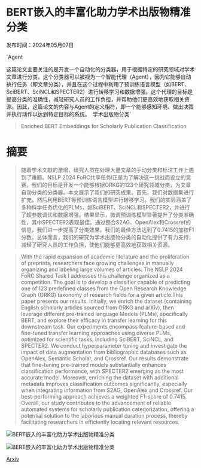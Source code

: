 # BERT嵌入的丰富化助力学术出版物精准分类

发布时间：2024年05月07日

`Agent

这篇论文主要关注的是开发一个自动化的分类器，用于根据特定的研究领域对学术文章进行分类。这个分类器可以被视为一个智能代理（Agent），因为它能够自动执行任务（即文章分类），并且在这个过程中利用了预训练语言模型（如BERT、SciBERT、SciNCL和SPECTER2）进行转移学习和数据增强。这个代理的目标是提高分类的准确性，减轻研究人员的工作负担，并帮助他们更高效地获取相关资源。因此，这篇论文的内容与Agent的定义相符，即一个能够感知环境、做出决策并执行动作以达到特定目标的系统。` `学术出版物分类`

> Enriched BERT Embeddings for Scholarly Publication Classification

# 摘要

> 随着学术文献的激增，研究人员在处理大量文章的手动分类和标注工作上遇到了难题。NSLP 2024 FoRC共享任务I正是为了解决这一挑战而设立的竞赛。我们的目标是开发一个能够根据ORKG的123个研究领域分类，为文章自动分类的分类器。本文展示了我们的研究成果。首先，我们对数据集进行扩充，然后利用BERT等预训练语言模型进行转移学习。我们的实验涵盖了多种科学任务优化的PLMs，如SciBERT、SciNCL和SPECTER2，并进行了超参数调优和数据增强。结果显示，微调预训练模型显著提升了分类准确性，其中SPECTER2表现最佳。通过整合S2AG、OpenAlex和Crossref的信息，我们进一步提高了分类效果。我们的最佳方法达到了0.7415的加权F1分数。总体而言，我们的研究为学术出版物分类的自动化提供了有力支持，减轻了研究人员的工作负担，使他们能够更高效地获取相关资源。

> With the rapid expansion of academic literature and the proliferation of preprints, researchers face growing challenges in manually organizing and labeling large volumes of articles. The NSLP 2024 FoRC Shared Task I addresses this challenge organized as a competition. The goal is to develop a classifier capable of predicting one of 123 predefined classes from the Open Research Knowledge Graph (ORKG) taxonomy of research fields for a given article.This paper presents our results. Initially, we enrich the dataset (containing English scholarly articles sourced from ORKG and arXiv), then leverage different pre-trained language Models (PLMs), specifically BERT, and explore their efficacy in transfer learning for this downstream task. Our experiments encompass feature-based and fine-tuned transfer learning approaches using diverse PLMs, optimized for scientific tasks, including SciBERT, SciNCL, and SPECTER2. We conduct hyperparameter tuning and investigate the impact of data augmentation from bibliographic databases such as OpenAlex, Semantic Scholar, and Crossref. Our results demonstrate that fine-tuning pre-trained models substantially enhances classification performance, with SPECTER2 emerging as the most accurate model. Moreover, enriching the dataset with additional metadata improves classification outcomes significantly, especially when integrating information from S2AG, OpenAlex and Crossref. Our best-performing approach achieves a weighted F1-score of 0.7415. Overall, our study contributes to the advancement of reliable automated systems for scholarly publication categorization, offering a potential solution to the laborious manual curation process, thereby facilitating researchers in efficiently locating relevant resources.

![BERT嵌入的丰富化助力学术出版物精准分类](../../..//opt/data/Projects/HuggingArxiv/paper_images/2405.04136/forc_model_1.png)

![BERT嵌入的丰富化助力学术出版物精准分类](../../..//opt/data/Projects/HuggingArxiv/paper_images/2405.04136/twinbert_final.png)

[Arxiv](https://arxiv.org/abs/2405.04136)
